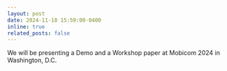 ```yaml
---
layout: post
date: 2024-11-18 15:59:00-0400
inline: true
related_posts: false
---
```


We will be presenting a Demo and a Workshop paper at Mobicom 2024 in Washington, D.C.
